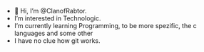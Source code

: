 - 👋 Hi, I’m @ClanofRabtor.
- I’m interested in Technologic.
- I’m currently learning Programming, to be more spezific, the c languages and some other
- I have no clue how git works.

<!---
ClanofRabtor/ClanofRabtor is a ✨ special ✨ repository because its `README.md` (this file) appears on your GitHub profile.
You can click the Preview link to take a look at your changes.
--->
